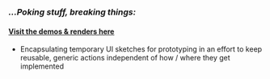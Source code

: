 ### *...Poking stuff, breaking things:* 
#### [Visit the demos & renders here](https://tmpui.herokuapp.com/)
- Encapsulating temporary UI sketches for prototyping in an effort to keep reusable, generic actions independent of how / where they get implemented
